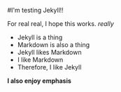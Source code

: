 #I'm testing Jekyll!!

For real real, I hope this works. *really*

* Jekyll is a thing
* Markdown is also a thing
* Jekyll likes Markdown
* I like Markdown
* Therefore, I like Jekyll

**I also enjoy emphasis**


